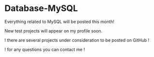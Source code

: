 # Database-MySQL
Everything related to MySQL will be posted this month!

New test projects will appear on my profile soon.

! there are several projects under consideration to be posted on GitHub !
 
! for any questions you can contact me !
 
